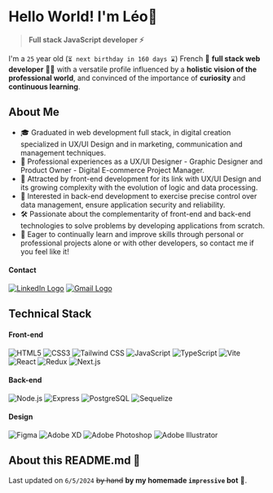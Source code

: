 # Hello World! I'm Léo👋

> **Full stack JavaScript developer ⚡️**

I'm a `25` year old (`⏳ next birthday in 160 days ⌛️`) French 🥐 **full stack web developer** 👨‍💻 with a versatile profile influenced by a **holistic vision of the professional world**, and convinced of the importance of **curiosity** and **continuous learning**.

## About Me

- 🎓 Graduated in web development full stack, in digital creation specialized in UX/UI Design and in marketing, communication and management techniques.
- 💼 Professional experiences as a UX/UI Designer - Graphic Designer and Product Owner - Digital E-commerce Project Manager.
- 🎨 Attracted by front-end development for its link with UX/UI Design and its growing complexity with the evolution of logic and data processing.
- 🔐 Interested in back-end development to exercise precise control over data management, ensure application security and reliability.
- 🛠️ Passionate about the complementarity of front-end and back-end technologies to solve problems by developing applications from scratch.
- 🚀 Eager to continually learn and improve skills through personal or professional projects alone or with other developers, so contact me if you feel like it!

#### Contact

[![LinkedIn Logo](https://img.shields.io/static/v1?message=LinkedIn&logo=linkedin&label=&color=0077B5&logoColor=white&labelColor=&style=flat)](https://www.linkedin.com/in/leoturco/)
[![Gmail Logo](https://img.shields.io/static/v1?message=Gmail&logo=gmail&label=&color=D14836&logoColor=white&labelColor=&style=flat)](mailto:leo.turco.83@gmail.com)

## Technical Stack

#### Front-end

![HTML5](https://skillicons.dev/icons?i=html)
![CSS3](https://skillicons.dev/icons?i=css)
![Tailwind CSS](https://skillicons.dev/icons?i=tailwind)
![JavaScript](https://skillicons.dev/icons?i=js)
![TypeScript](https://skillicons.dev/icons?i=ts)
![Vite](https://skillicons.dev/icons?i=vite)
![React](https://skillicons.dev/icons?i=react)
![Redux](https://skillicons.dev/icons?i=redux)
![Next.js](https://skillicons.dev/icons?i=nextjs)

<!-- ![Sass](https://skillicons.dev/icons?i=sass) -->

#### Back-end

![Node.js](https://skillicons.dev/icons?i=nodejs)
![Express](https://skillicons.dev/icons?i=express)
![PostgreSQL](https://skillicons.dev/icons?i=postgres)
![Sequelize](https://skillicons.dev/icons?i=sequelize)

<!-- ![Redis](https://skillicons.dev/icons?i=redis) -->

<!-- #### Testing -->

<!-- ![Jest](https://skillicons.dev/icons?i=jest) -->

#### Design

![Figma](https://skillicons.dev/icons?i=figma)
![Adobe XD](https://skillicons.dev/icons?i=xd)
![Adobe Photoshop](https://skillicons.dev/icons?i=ps)
![Adobe Illustrator](https://skillicons.dev/icons?i=ai)

<!-- ## GitHub Stats

#### Visitor counter

![Visitor counter](https://profile-counter.glitch.me/luteor/count.svg?)

![Stats Graph](https://github-readme-stats.vercel.app/api?username=luteor&hide_title=false&hide_rank=&show_icons=true&include_all_commits=true&count_private=true&disable_animations=false&theme=dracula&locale=en&hide_border=false&order=1)

![Languages Graph](https://github-readme-stats.vercel.app/api/top-langs?username=luteor&locale=en&hide_title=false&layout=compact&card_width=320&langs_count=5&theme=dracula&hide_border=false&order=2)

![Streak Graph](https://streak-stats.demolab.com?user=luteor&locale=en&mode=daily&theme=dracula&hide_border=false&border_radius=5&order=3) -->

## About this README.md 📄

Last updated on `6/5/2024` ~~by hand~~ **by my homemade `impressive` bot** 🤖.
